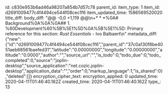 id: c830e953b6ad46a98207a854b7d57c78
parent_id: 
item_type: 1
item_id: d2691009477c4f4494ce544f08cec1f6
item_updated_time: 1586569520020
title_diff: 
body_diff: "@@ -0,0 +1,119 @@\n+* * *%0A# Background%0A%0A%0A## 1. %60Development%60%5B%5E1%5D%0A%5B%5E1%5D: Primary reference for this section: _Rust Essentials_ - Ivo Balbaert\n"
metadata_diff: {"new":{"id":"d2691009477c4f4494ce544f08cec1f6","parent_id":"37c0a130f8be4051aeb68561baefed31","latitude":"0.00000000","longitude":"0.00000000","altitude":"0.0000","author":"","source_url":"","is_todo":0,"todo_due":0,"todo_completed":0,"source":"joplin-desktop","source_application":"net.cozic.joplin-desktop","application_data":"","order":0,"markup_language":1,"is_shared":0},"deleted":[]}
encryption_cipher_text: 
encryption_applied: 0
updated_time: 2020-04-11T01:46:40.162Z
created_time: 2020-04-11T01:46:40.162Z
type_: 13